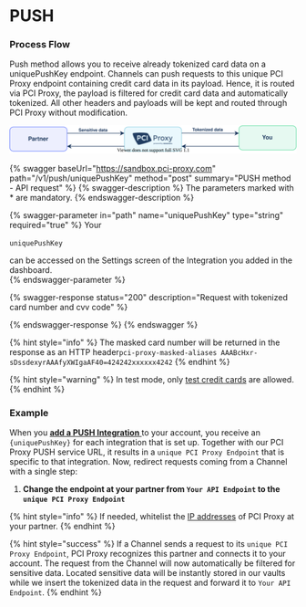 # PUSH

### Process Flow

Push method allows you to receive already tokenized card data on a uniquePushKey endpoint. Channels can push requests to this unique PCI Proxy endpoint containing credit card data in its payload. Hence, it is routed via PCI Proxy, the payload is filtered for credit card data and automatically tokenized. All other headers and payloads will be kept and routed through PCI Proxy without modification.

![Push channel flow with PCI Proxy](<../../../.gitbook/assets/push channel.svg>)

{% swagger baseUrl="https://sandbox.pci-proxy.com" path="/v1/push/uniquePushKey" method="post" summary="PUSH method - API request" %}
{% swagger-description %}
The parameters marked with * are mandatory.
{% endswagger-description %}

{% swagger-parameter in="path" name="uniquePushKey" type="string" required="true" %}
Your 

`uniquePushKey`

 can be accessed on the Settings screen of the Integration you added in the dashboard.  
{% endswagger-parameter %}

{% swagger-response status="200" description="Request with tokenized card number and cvv code" %}

{% endswagger-response %}
{% endswagger %}



{% hint style="info" %}
The masked card number will be returned in the response as an HTTP header`pci-proxy-masked-aliases AAABcHxr-sDssdexyrAAAfyXWIgaAF40=424242xxxxxx4242`
{% endhint %}

{% hint style="warning" %}
In test mode, only [test credit cards](../../../resources/test-credentials.md) are allowed.
{% endhint %}

### Example

When you [**add a PUSH Integration** ](../../../resources/pci-proxy-dashboard/add-integrations.md)to your account, you receive an `{uniquePushKey}` for each integration that is set up. Together with our PCI Proxy PUSH service URL, it results in a `unique PCI Proxy Endpoint` that is specific to that integration. Now, redirect requests coming from a Channel with a single step:

1. **Change the endpoint at your partner from `Your API Endpoint` to the  `unique PCI Proxy Endpoint`**

{% hint style="info" %}
If needed, whitelist the [IP addresses](../../../resources/ip-whitelisting.md) of PCI Proxy at your partner.
{% endhint %}

{% hint style="success" %}
If a Channel sends a request to its `unique PCI Proxy Endpoint`, PCI Proxy recognizes this partner and connects it to your account. The request from the Channel will now automatically be filtered for sensitive data. Located sensitive data will be instantly stored in our vaults while we insert the tokenized data in the request and forward it to `Your API Endpoint`.
{% endhint %}
